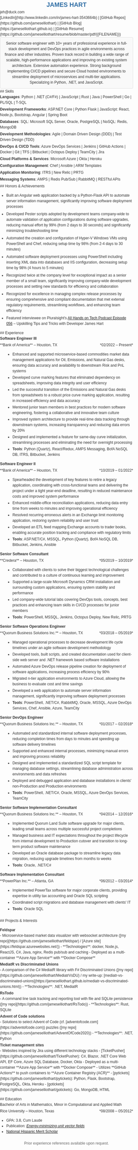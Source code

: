 <style>
/* General Styles */
body {
    font-family: Arial, sans-serif;
    color: #333;
    line-height: 1.5;
    margin: 0;
    padding: 0;
    font-size: 12px;
}

/* Header */
h1 {
    font-size: 20px;
    color: #2e6da4;
    text-align: center;
    margin: 0;
}

h2 {
    margin-bottom: 8px;
    color: #2e6da4;
    border-bottom: 1px solid #ddd;
    padding-bottom: 3px;
    font-size: 12px;
    margin-top: 16px;
    text-transform: uppercase;
}

/* Contact Information */
.contact-info p {
    text-align: center;
    color: #666;
    margin: 0;
}

/* Section Styling */
section {
    margin-bottom: 20px;
}

/* Summary Section */
.summary {
    background-color: #f9f9f9;
    padding: 10px;
    border: 1px solid #ddd;
    border-radius: 4px;
    text-align: center;
}

.summary p {
    margin: 0;
}

/* Skills Section */
.skills ul {
    list-style: none;
    padding: 0;
    margin: 0;
}

.skills li {
    margin-bottom: 4px;
}

/* Projects Section */

.projects > ul > li > ul {
    list-style: disc;
}

.projects > ul > li > ul > li > ul {
    list-style: circle;
}

.projects > ul {
    list-style: none;
    padding: 0;
}

.projects li {
    margin-bottom: 3px;
}

.projects .project-title {
    font-weight: bold;
}

/* Achievements Section */

.achievements li {
    margin-bottom: 6px;
}

/* Experience Section */
.experience {
    margin-bottom: 20px;
}

.experience .job-title {
    font-weight: bold;
    font-size: 12px;
    color: #333;
}

.experience ul {
    margin-left: 20px;
}

.experience li {
    margin-bottom: 3px;
}

.experience p {
    margin-top: 3px;
}


/* Education Section */
.education {
    margin-bottom: 20px;
}

.education p {
    margin-top: 3px;
}

/* References Section */
.references {
    font-size: 12px;
    color: #666;
    text-align: center;
}

</style>

# JAMES HART

<div class="contact-info">
jeh@duck.com
</div>
<div class="contact-info">
[LinkedIn](http://www.linkedin.com/in/james-hart-3543664b) | [GitHub Repos](https://github.com/jameselliothart) | [GitHub Blog](https://jameselliothart.github.io) | [GitHub Resume](https://github.com/jameselliothart/resume/blob/master/pdf/{{FILENAME}})
</div>

<div class="summary">
Senior software engineer with 10+ years of professional experience in full-stack development and DevOps practices in agile environments across finance and other industries.
Proven track record in building a wide range of scalable, high-performance applications and improving on existing system architecture.
Extensive automation experience. Strong background implementing CI/CD pipelines and secure Cloud hosted environments to streamline deployment of microservices and multi-tier applications.
Specializing in Python, .NET, and JavaScript.
</div>

<div class="skills">
## Skills

- **Languages**: Python | .NET (C#/F#) | JavaScript | Rust | Java | PowerShell | Go | PL/SQL | T-SQL
- **Development Frameworks**: ASP.NET Core | Python Flask | JavaScript: React, Node.js, Bootstrap, Angular | Spring Boot
- **Databases**: SQL: Microsoft SQL Server, Oracle, PostgreSQL | NoSQL: Redis, MongoDB
- **Development Methodologies**: Agile | Domain Driven Design (DDD) | Test Driven Design (TDD)
- **DevOps & CI/CD Tools**: Azure DevOps Services | Jenkins | GitHub Actions | Docker | Git | TFS | Bitbucket | Octopus Deploy | TeamCity | Jira
- **Cloud Platforms & Services**: Microsoft Azure | Okta | Heroku
- **Configuration Management**: Chef | Ansible | ARM Templates
- **Application Monitoring**: ITRS | New Relic | PRTG
- **Messaging Systems**: AMPS | Redis Pub/Sub | RabbitMQ | RESTful APIs
</div>

<div class="achievements">
## Honors & Achievements

- Built an Angular web application backed by a Python-Flask API to automate server information management, significantly improving software deployment processes
- Developed Pester scripts adopted by development teams company-wide to automate validation of application configurations during software upgrades, reducing manual effort by 99% (from 2 days to 30 seconds) and significantly minimizing troubleshooting time
- Automated the creation and configuration of Hyper-V Windows VMs using PowerShell and Chef, reducing setup time by 98% (from 2-4 days to 30 minutes)
- Automated software deployment processes using PowerShell including inserting XML data into databases and IIS configuration, decreasing setup time by 98% (4 hours to 5 minutes)
- Recognized twice at the company level for exceptional impact as a senior member of a small team, significantly improving company-wide development processes and setting new standards for efficiency and collaboration
- Recognized for excellence in managing complex release processes by ensuring comprehensive and compliant documentation that met external regulatory requirements, streamlining workflows, and enhancing team efficiency
- Featured interviewee on Pluralsight's [All Hands on Tech Podcast Episode 056](https://www.pluralsight.com/resource-center/podcasts/056-upskilling-james-hart) – Upskilling Tips and Tricks with Developer James Hart
</div>

<div class="experience">
## Experience

<div class="job-title">Software Engineer III</div>
<p style="text-align:left;">**Bank of America** – Houston, TX
  <span style="float:right;">*02/2022 – Present*
  </span>
</p>

- Enhanced and supported microservice-based commodities market data management applications for Oil, Emissions, and Natural Gas desks, ensuring data accuracy and availability to downstream Risk and PnL systems
- Developed curve marking features that eliminated dependency on spreadsheets, improving data integrity and user efficiency
- Led the successful transition of the Emissions and Natural Gas desks from spreadsheets to a robust price curve marking application, resulting in increased efficiency and data accuracy
- Mentored junior team members in best practices for modern software engineering, fostering a collaborative and innovative team culture
- Improved system architecture to provide real-time data tracking through downstream systems, increasing transparency and reducing data errors by 20%
- Designed and implemented a feature for same-day curve initialization, streamlining processes and eliminating the need for overnight processing
- **Tools**: Python (Quartz), React/Redux, AMPS Messaging, BofA NoSQL DB, ITRS, Bitbucket, Jenkins

<div class="job-title">Software Engineer II</div>
<p style="text-align:left;">**Bank of America** – Houston, TX
  <span style="float:right;">*10/2019 – 01/2022*
  </span>
</p>

- Spearheaded the development of key features to retire a legacy application, coordinating with cross-functional teams and delivering the project under a tight year-end deadline, resulting in reduced maintenance costs and improved system performance
- Enhanced middle-office reconciliation applications, reducing data entry time from weeks to minutes and improving operational efficiency
- Resolved recurring erroneous alerts in an Exchange limit monitoring application, restoring system reliability and user trust
- Developed an ETL feed mapping Exchange accounts to trader books, enabling accurate position tracking and compliance with regulatory limits
- **Tools**: ASP.NET/C#, MSSQL, Python (Quartz), BofA NoSQL DB, Bitbucket, Jenkins, Ansible

<div class="job-title">Senior Software Consultant</div>
<p style="text-align:left;">**Credera** – Houston, TX
  <span style="float:right;">*05/2019 – 10/2019*
  </span>
</p>

- Collaborated with clients to solve their biggest technological challenges and contributed to a culture of continuous learning and improvement
- Supported a large-scale Microsoft Dynamics CRM installation and surrounding custom applications, ensuring system stability and performance
- Led company-wide tutorial labs covering DevOps tools, concepts, best practices and enhancing team skills in CI/CD processes for junior members
- **Tools**: PowerShell, MSSQL, Jenkins, Octopus Deploy, New Relic, PRTG

<div class="job-title">Senior Software Operations Engineer</div>
<p style="text-align:left;">**Quorum Business Solutions Inc.** – Houston, TX
  <span style="float:right;">*03/2018 – 05/2019*
  </span>
</p>

- Managed operational processes to decrease development life cycle timelines under an agile software development methodology
- Developed tools, built scripts, and created documentation used for client-side web server and .NET framework based software installations
- Automated Azure DevOps release pipeline creation for deployment of software applications, increasing process efficiency by 90%
- Migrated n-tier application environments to Azure Cloud, allowing the business to evaluate cost and time savings
- Developed a web application to automate server information management, significantly improving software deployment processes
- **Tools**: PowerShell, .NET/C#, RabbitMQ, Oracle, MSSQL, Azure DevOps Services, Chef, Ansible, Azure, TeamCity

<div class="job-title">Senior DevOps Engineer</div>
<p style="text-align:left;">**Quorum Business Solutions Inc.** – Houston, TX
  <span style="float:right;">*01/2017 – 02/2018*
  </span>
</p>

- Automated and standardized internal software deployment processes, reducing completion times from days to minutes and speeding up software delivery timelines
- Supported and enhanced internal processes, minimizing manual errors and improving process reliability
- Designed and implemented a standardized SQL script template for managing database settings, streamlining database administration across environments and data refreshes
- Deployed and debugged application and database installations in clients' non-Production and Production environments
- **Tools**: PowerShell, .NET/C#, Oracle, MSSQL, Azure DevOps Services, TeamCity

<div class="job-title">Senior Software Implementation Consultant</div>
<p style="text-align:left;">**Quorum Business Solutions Inc.** – Houston, TX
  <span style="float:right;">*04/2014 – 12/2016*
  </span>
</p>

- Implemented Quorum Land Suite software upgrade for major clients, leading small teams across multiple successful project completions
- Managed business and IT expectations throughout the project lifecycle from internal development to Production cutover and transition to long-term product software maintenance
- Developed an Oracle database package to streamline legacy data migration, reducing upgrade timelines from months to weeks
- **Tools**: Oracle, .NET/C#

<div class="job-title">Software Implementation Consultant</div>
<p style="text-align:left;">**PowerPlan Inc.** – Atlanta, GA
  <span style="float:right;">*06/2012 – 03/2014*
  </span>
</p>

- Implemented PowerTax software for major corporate clients, providing expertise in utility tax accounting and Oracle SQL scripting
- Coordinated script migrations and database management with clients' IT
- **Tools**: Oracle SQL
</div>

<div class="projects">
## Projects & Interests

- <div class="project-title">Feldspar</div>
  - Microservice-based market data visualizer with websocket architecture ([my repo](https://github.com/jameselliothart/feldspar) / [Azure site](https://feldspar.azurewebsites.net/))
  - **Technologies**: docker, Node.js, ReactJS, C#, Java, nginx, Redis pub/sub and caching
  - Deployed as a multi-container **Azure App Service** with **Docker Compose**
- <div class="project-title">MediatR vs Discriminated Unions</div>
  - A comparison of the C# MediatR library with F# Discriminated Unions ([my repo](https://github.com/jameselliothart/MediatrVsDU) / my write-up: [mediatr-vs-discriminated-unions](https://jameselliothart.github.io/mediatr-vs-discriminated-unions.html))
  - **Technologies**: .NET, MediatR
- <div class="project-title">RsTodo</div>
  - A command line task tracking and reporting tool with file and SQLite persistence ([my repo](https://github.com/jameselliothart/RsTodo))
  - **Technologies**: Rust, SQLite
- <div class="project-title">Advent of Code solutions</div>
  - Solutions to select Advent of Code (cf. [adventofcode.com](https://adventofcode.com)) puzzles ([my repo](https://github.com/jameselliothart/AdventOfCode2020))
  - **Technologies**: .NET, Python
- <div class="project-title">Ticket management sites</div>
  - Websites inspired by Jira using different technology stacks
  - [TicketPusher](https://github.com/jameselliothart/TicketPusher): C#, Blazor, .NET Core Web API, EF Core, Azure SQL Database, Docker, Okta
    - Deployed as a multi-container **Azure App Service** with **Docker Compose**
    - Utilizes **GitHub Actions** to push containers to **Azure Container Registry (ACR)**
  - [pytickets](https://github.com/jameselliothart/pytickets): Python, Flask, Bootstrap, PostgreSQL, Okta, Heroku
  - [gotickets](https://github.com/jameselliothart/gotickets): Go, MongoDB, HTML
</div>

<div class="education">
## Education

<div class="degree">Bachelor of Arts in Mathematics, Minor in Computational and Applied Math</div>
<p style="text-align:left;">Rice University – Houston, Texas
  <span style="float:right;">*08/2008 – 05/2012*
  </span>
</p>

- GPA: 3.8, Cum Laude
- Publication: [*Energy-minimizing unit vector fields*](https://msp.org/involve/2010/3-4/involve-v3-n4-p.pdf)
- [National Hispanic Merit Scholar](https://bigfuture.collegeboard.org/communities-events/national-recognition-programs)
</div>

<div class="references">
Prior experience references available upon request.
</div>
